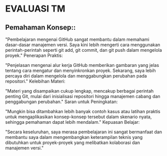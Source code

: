 # EVALUASI TM 
## Pemahaman Konsep::

"Pembelajaran mengenai GitHub sangat membantu dalam memahami dasar-dasar manajemen versi. Saya kini lebih mengerti cara menggunakan perintah-perintah seperti git add, git commit, dan git push dalam mengelola proyek."
Penerapan Praktis:

"Penjelasan mengenai alur kerja GitHub memberikan gambaran yang jelas tentang cara mengatur dan menyinkronkan proyek. Sekarang, saya lebih percaya diri dalam mengelola dan menggabungkan perubahan pada repositori."
Kelebihan Materi:

"Materi yang disampaikan cukup lengkap, mencakup berbagai perintah penting Git, mulai dari inisialisasi repositori hingga manajemen cabang dan penggabungan perubahan."
Saran untuk Peningkatan:

"Mungkin bisa ditambahkan lebih banyak contoh kasus atau latihan praktis untuk mengaplikasikan konsep-konsep tersebut dalam skenario nyata, sehingga pemahaman dapat lebih mendalam."
Kepuasan Belajar:

"Secara keseluruhan, saya merasa pembelajaran ini sangat bermanfaat dan membantu saya dalam mengembangkan keterampilan teknis yang dibutuhkan untuk proyek-proyek yang melibatkan kolaborasi dan manajemen versi."
